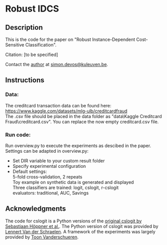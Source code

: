 # Robust IDCS

## Description
This is the code for the paper on "Robust Instance-Dependent Cost-Sensitive Classification".

Citation: [to be specified]

Contact the [author](https://www.kuleuven.be/wieiswie/nl/person/00148775) at simon.devos@kuleuven.be.

## Instructions
### Data:
The creditcard transaction data can be found here: https://www.kaggle.com/datasets/mlg-ulb/creditcardfraud \
The .csv file should be placed in the data folder as "data\Kaggle Creditcard Fraud\creditcard.csv". You can replace the now empty creditcard.csv file.
### Run code:
Run overview.py to execute the experiments as descibed in the paper. \
Settings can be adapted in overview.py: 
 * Set DIR variable to your custom result folder 
 * Specify experimental configuration 
 * Default settings:  
     5-fold cross-validation, 2 repeats \
     Toy example on synthetic data is generated and displayed \
     Three classifiers are trained: logit, cslogit, r-cslogit \
     evaluators: traditional, AUC, Savings 

## Acknowledgments
The code for cslogit is a Python versions of the [original cslogit by Sebastiaan Höppner et al.](https://github.com/SebastiaanHoppner/CostSensitiveLearning).
The Python version of cslogit was provided by [Lennert Van der Schraelen](https://www.kuleuven.be/wieiswie/nl/person/00132137).
A framework of the experiments was largely provided by [Toon Vanderschueren](https://www.kuleuven.be/wieiswie/nl/person/00140754).


